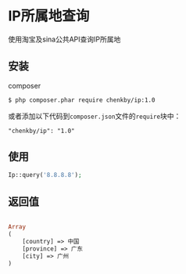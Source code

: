 # IP所属地查询
使用淘宝及sina公共API查询IP所属地
## 安装

composer

```bash
$ php composer.phar require chenkby/ip:1.0
```

或者添加以下代码到`composer.json`文件的`require`块中：

```
"chenkby/ip": "1.0"
```

## 使用

```php
Ip::query('8.8.8.8');
```

## 返回值

```php

Array
(
    [country] => 中国
    [province] => 广东
    [city] => 广州
)

```